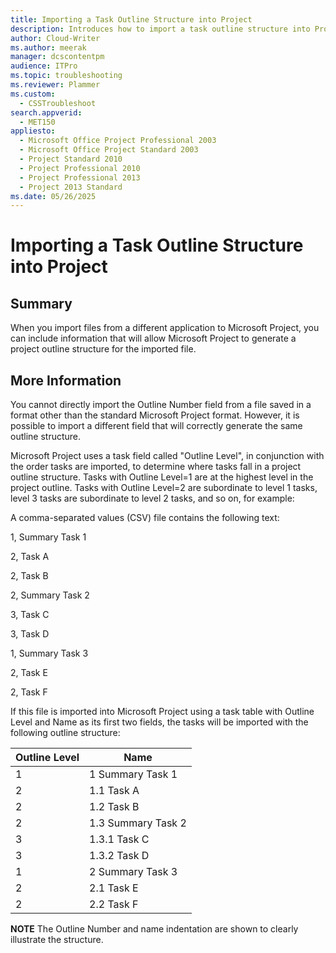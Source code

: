 ```yaml
---
title: Importing a Task Outline Structure into Project
description: Introduces how to import a task outline structure into Project.
author: Cloud-Writer
ms.author: meerak
manager: dcscontentpm
audience: ITPro
ms.topic: troubleshooting
ms.reviewer: Plammer
ms.custom: 
  - CSSTroubleshoot
search.appverid: 
  - MET150
appliesto: 
  - Microsoft Office Project Professional 2003
  - Microsoft Office Project Standard 2003
  - Project Standard 2010
  - Project Professional 2010
  - Project Professional 2013
  - Project 2013 Standard
ms.date: 05/26/2025
---
```


# Importing a Task Outline Structure into Project

## Summary

When you import files from a different application to Microsoft Project, you can include information that will allow Microsoft Project to generate a project outline structure for the imported file.

## More Information

You cannot directly import the Outline Number field from a file saved in a format other than the standard Microsoft Project format. However, it is possible to import a different field that will correctly generate the same outline structure.

Microsoft Project uses a task field called "Outline Level", in conjunction with the order tasks are imported, to determine where tasks fall in a project outline structure. Tasks with Outline Level=1 are at the highest level in the project outline. Tasks with Outline Level=2 are subordinate to level 1 tasks, level 3 tasks are subordinate to level 2 tasks, and so on, for example:

A comma-separated values (CSV) file contains the following text:

 1, Summary Task 1

 2, Task A

 2, Task B

 2, Summary Task 2

 3, Task C

 3, Task D

 1, Summary Task 3

 2, Task E

 2, Task F

 If this file is imported into Microsoft Project using a task table with Outline Level and Name as its first two fields, the tasks will be imported with the following outline structure:

|Outline Level|Name|
|--|--|
|1| 1 Summary Task 1|
|2|1.1 Task A|
|2|1.2 Task B|
|2| 1.3 Summary Task 2|
|3| 1.3.1 Task C|
|3| 1.3.2 Task D|
|1| 2 Summary Task 3|
|2| 2.1 Task E|
|2| 2.2 Task F|

**NOTE** The Outline Number and name indentation are shown to clearly illustrate the structure.
